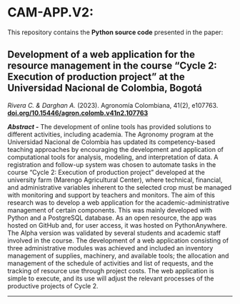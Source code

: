 # CAM-APP.V2:

This repository contains the **Python source code** presented in the paper:

## Development of a web application for the resource management in the course “Cycle 2: Execution of production project” at the Universidad Nacional de Colombia, Bogotá

*Rivera C. & Darghan A.* (2023). Agronomía Colombiana, 41(2), e107763.
[**doi.org/10.15446/agron.colomb.v41n2.107763**](https://doi.org/10.15446/agron.colomb.v41n2.107763)

***Abstract -***
The development of online tools has provided solutions to different activities, including academia. The Agronomy program at the Universidad Nacional de Colombia has updated its competency-based teaching approaches by encouraging the development and application of computational tools for analysis, modeling, and interpretation of data. A registration and follow-up system was chosen to automate tasks in the course “Cycle 2: Execution of production project” developed at the university farm (Marengo Agricultural Center), where technical, financial, and administrative variables inherent to the selected crop must be managed with monitoring and support by teachers and monitors. The aim of this research was to develop a web application for the academic-administrative management of certain components. This was mainly developed with Python and a PostgreSQL database. As an open resource, the app was hosted on GitHub and, for user access, it was hosted on PythonAnywhere. The Alpha version was validated by several students and academic staff involved in the course. The development of a web application consisting of three administrative modules was achieved and included an inventory management of supplies, machinery, and available tools; the allocation and management of the schedule of activities and list of requests, and the tracking of resource use through project costs. The web application is simple to execute, and its use will adjust the relevant processes of the productive projects of Cycle 2.

---
